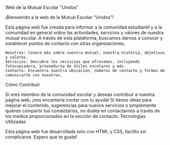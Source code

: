Web de la Mutual Escolar "Unidos"

¡Bienvenido a la web de la Mutual Escolar "Unidos"!

Esta página web fue creada para informar a la comunidad estudiantil y a la comunidad en general sobre las actividades, servicios y valores de nuestra mutual escolar. A través de esta plataforma, buscamos darnos a conocer y establecer puntos de contacto con otras organizaciones,


    Nosotros: Conoce más sobre nuestra mutual, nuestra historia, objetivos y valores.
    Servicios: Descubre los servicios que ofrecemos, incluyendo fotocopiadora, proveeduría de útiles escolares y más.
    Contacto: Encuentra nuestra ubicación, números de contacto y formas de comunicarte con nosotros.

Cómo Contribuir

Si eres miembro de la comunidad escolar y deseas contribuir a nuestra página web, ¡nos encantaría contar con tu ayuda! Si tienes ideas para mejorar el contenido, sugerencias para nuevos servicios o simplemente quieres compartir tus comentarios, no dudes en contactarnos a través de los medios proporcionados en la sección de contacto.
Tecnologías Utilizadas

Esta página web fue desarrollada solo con HTML y CSS, facilito sin complicarse. Espero que te guste!
